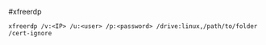 #xfreerdp 

```
xfreerdp /v:<IP> /u:<user> /p:<password> /drive:linux,/path/to/folder /cert-ignore
```
